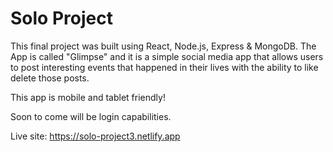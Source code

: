# Solo Project

This final project was built using React, Node.js, Express & MongoDB. 
The App is called "Glimpse" and it is a simple social media app that allows users to post interesting events that happened in their lives with the ability to like delete those posts.

This app is mobile and tablet friendly!

Soon to come will be login capabilities.

Live site: https://solo-project3.netlify.app